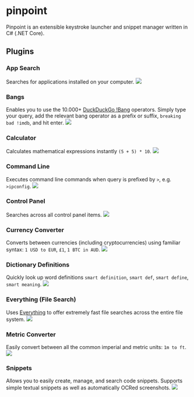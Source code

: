 # pinpoint

Pinpoint is an extensible keystroke launcher and snippet manager written in C# (.NET Core).

## Plugins

### App Search

Searches for applications installed on your computer.
![](https://i.imgur.com/5lYuqUl.png)

### Bangs

Enables you to use the 10.000+ [DuckDuckGo !Bang](https://duckduckgo.com/bang) operators. Simply type your query, add the relevant bang operator as a prefix or suffix, `breaking bad !imdb`, and hit enter.
![](https://i.imgur.com/dAZrX9Y.png)

### Calculator

Calculates mathematical expressions instantly `(5 + 5) * 10`.
![](https://i.imgur.com/XixckU5.png)

### Command Line

Executes command line commands when query is prefixed by `>`, e.g. `>ipconfig`.
![](https://i.imgur.com/FYK8Cz0.png)

### Control Panel

Searches across all control panel items.
![](https://i.imgur.com/zECR9ia.png)

### Currency Converter

Converts between currencies (including cryptocurrencies) using familiar syntax: `1 USD to EUR`, `£1`, `1 BTC in AUD`.
![](https://i.imgur.com/FoOoBDE.png)

### Dictionary Definitions

Quickly look up word definitions `smart definition`, `smart def`, `smart define`, `smart meaning`.
![](https://i.imgur.com/2DOxnt5.png)

### Everything (File Search)

Uses [Everything](https://www.voidtools.com/) to offer extremely fast file searches across the entire file system.
![](https://i.imgur.com/DafD0xs.png)

### Metric Converter

Easily convert between all the common imperial and metric units: `1m to ft`.
![](https://i.imgur.com/JBGxicp.png)

### Snippets

Allows you to easily create, manage, and search code snippets. Supports simple textual snippets as well as automatically OCRed screenshots.
![](https://i.imgur.com/ItDwoiT.png)

